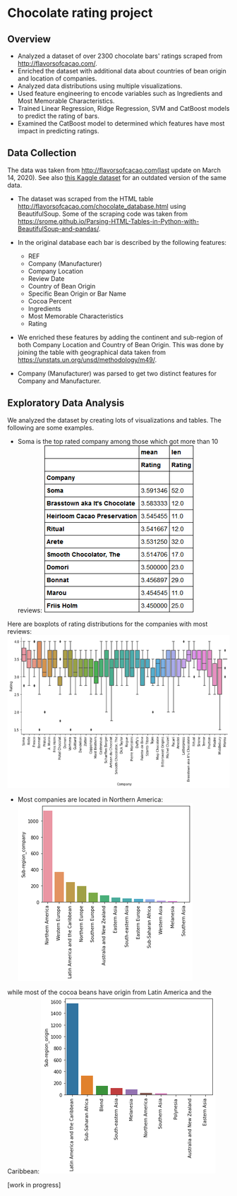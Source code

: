 # Chocolate rating project
## Overview
- Analyzed a dataset of over 2300 chocolate bars' ratings scraped from http://flavorsofcacao.com/.
- Enriched the dataset with additional data about countries of bean origin and location of companies.
- Analyzed data distributions using multiple visualizations.
- Used feature engineering to encode variables such as Ingredients and Most Memorable Characteristics.
- Trained Linear Regression, Ridge Regression, SVM and CatBoost models to predict the rating of bars.
- Examined the CatBoost model to determined which features have most impact in predicting ratings.

## Data Collection

The data was taken from http://flavorsofcacao.com(last update on March 14, 2020). See also <a href="https://www.kaggle.com/rtatman/chocolate-bar-ratings">this Kaggle dataset</a> for an outdated version of the same data.

- The dataset was scraped from the HTML table http://flavorsofcacao.com/chocolate_database.html using BeautifulSoup. Some of the scraping code was taken from https://srome.github.io/Parsing-HTML-Tables-in-Python-with-BeautifulSoup-and-pandas/.

- In the original database each bar is described by the following features:
  - REF
  - Company (Manufacturer)
  - Company Location
  - Review Date
  - Country of Bean Origin
  - Specific Bean Origin or Bar Name
  - Cocoa Percent
  - Ingredients
  - Most Memorable Characteristics
  - Rating

- We enriched these features by adding the continent and sub-region of both Company Location and Country of Bean Origin. This was done by joining the table with geographical data taken from https://unstats.un.org/unsd/methodology/m49/.

- Company (Manufacturer) was parsed to get two distinct features for Company and Manufacturer.

## Exploratory Data Analysis

We analyzed the dataset by creating lots of visualizations and tables. The following are some examples.

- Soma is the top rated company among those which got more than 10 reviews:
![Top rated Company Locations](top_rated.png)

Here are boxplots of rating distributions for the companies with most reviews:
![Rating distribution by Company](company_ratings.png)

- Most companies are located in Northern America:
![Rating distribution by Company](company_locations.png)

while most of the cocoa beans have origin from Latin America and the Caribbean:
![Rating distribution by Company](origin_regions.png)

[work in progress]
